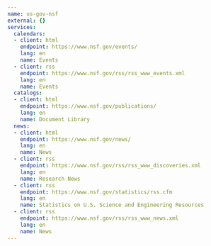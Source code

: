```yaml
---
name: us-gov-nsf
external: {}
services:
  calendars:
  - client: html
    endpoint: https://www.nsf.gov/events/
    lang: en
    name: Events
  - client: rss
    endpoint: https://www.nsf.gov/rss/rss_www_events.xml
    lang: en
    name: Events
  catalogs:
  - client: html
    endpoint: https://www.nsf.gov/publications/
    lang: en
    name: Document Library
  news:
  - client: html
    endpoint: https://www.nsf.gov/news/
    lang: en
    name: News
  - client: rss
    endpoint: https://www.nsf.gov/rss/rss_www_discoveries.xml
    lang: en
    name: Research News
  - client: rss
    endpoint: https://www.nsf.gov/statistics/rss.cfm
    lang: en
    name: Statistics on U.S. Science and Engineering Resources
  - client: rss
    endpoint: https://www.nsf.gov/rss/rss_www_news.xml
    lang: en
    name: News
---
```

